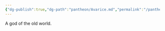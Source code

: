 ```yaml
---
{"dg-publish":true,"dg-path":"pantheon/Avarice.md","permalink":"/pantheon/avarice/","tags":["deity","old-world"],"noteIcon":"deity"}
---
```


A god of the old world.